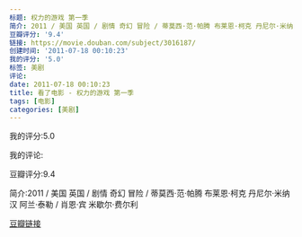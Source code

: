 ```yaml
---
标题: 权力的游戏 第一季
简介: 2011 / 美国 英国 / 剧情 奇幻 冒险 / 蒂莫西·范·帕腾 布莱恩·柯克 丹尼尔·米纳汉 阿兰·泰勒 / 肖恩·宾 米歇尔·费尔利
豆瓣评分: '9.4'
链接: https://movie.douban.com/subject/3016187/
创建时间: '2011-07-18 00:10:23'
我的评分: '5.0'
标签: 美剧
评论:
date: 2011-07-18 00:10:23
title: 看了电影 - 权力的游戏 第一季
tags: [电影]
categories: [美剧]
---
```


我的评分:5.0

我的评论:

豆瓣评分:9.4

简介:2011 / 美国 英国 / 剧情 奇幻 冒险 / 蒂莫西·范·帕腾 布莱恩·柯克 丹尼尔·米纳汉 阿兰·泰勒 / 肖恩·宾 米歇尔·费尔利

[豆瓣链接](https://movie.douban.com/subject/3016187/)

